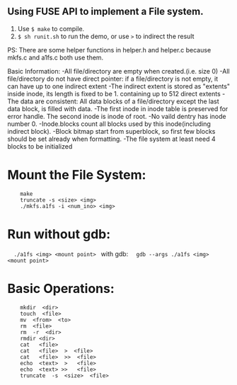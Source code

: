## Using FUSE API to implement a File system.
1. Use `$ make` to compile.
2. `$ sh runit.sh`  to run the demo, or use `>` to indirect the result

PS: There are some helper functions in helper.h and helper.c because mkfs.c and a1fs.c both use them.

Basic Information:
-All file/directory are empty when created.(i.e. size 0)
-All file/directory do not have direct pointer: if a file/directory is not empty, it can have up to one indirect extent
-The indirect extent is stored as "extents" inside inode, its length is fixed to be 1. containing up to 512 direct extents
-The data are consistent: All data blocks of a file/directory except the last data block, is filled with data.
-The first inode in inode table is preserved for error handle. The second inode is inode of root.
-No vaild dentry has inode number 0.
-Inode.blocks count all blocks used by this inode(including indirect block).
-Block bitmap start from superblock, so first few blocks should be set already when formatting.
-The file system at least need 4 blocks to be initialized

# Mount the File System:
```
    make
    truncate -s <size> <img>
    ./mkfs.a1fs -i <num_ino> <img>
```

# Run without gdb:
`   ./a1fs <img> <mount point>  `
with gdb:
`   gdb --args ./a1fs <img> <mount point>  `

# Basic Operations:
```
    mkdir  <dir>
    touch  <file>
    mv  <from>  <to>
    rm  <file>
    rm  -r  <dir>
    rmdir <dir>
    cat   <file>
    cat   <file>  >  <file>
    cat   <file>  >>  <file>
    echo  <text>  >   <file>
    echo  <text> >>   <file>
    truncate  -s  <size>  <file>
```
